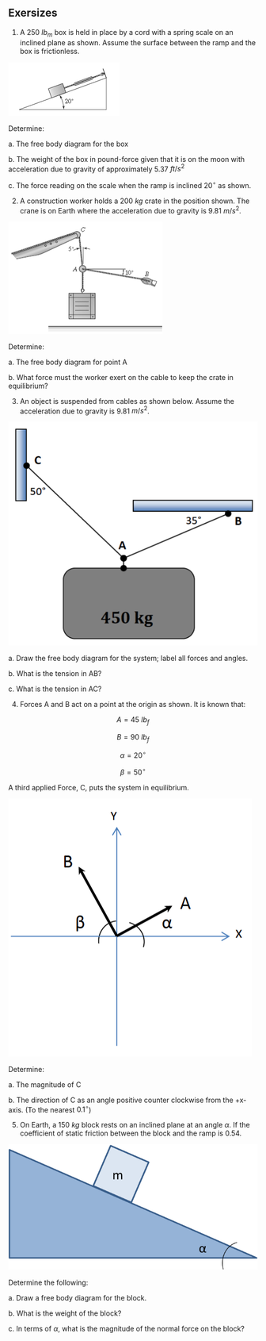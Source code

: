 ## Exersizes

1. A 250 $lb_m$ box is held in place by a cord with a spring scale on an inclined plane as shown. Assume the surface between the ramp and the box is frictionless.

![box on 20 degree ramp](images/box-on-20-degree-ramp.png)

Determine:

a. The free body diagram for the box

b. The weight of the box in pound-force given that it is on the moon with acceleration due to gravity of
approximately 5.37 $ft/s^2$

c. The force reading on the scale when the ramp is inclined $20^{\circ}$ as shown.

2. A construction worker holds a 200 $kg$ crate in the position shown. The crane is on Earth where the acceleration due to gravity is 9.81 $m/s^2$.

![box held by crane and worker](images/box-held-by-crane-and-worker.png)

Determine:

a. The free body diagram for point A

b. What force must the worker exert on the cable to keep the crate in equilibrium?

3. An object is suspended from cables as shown below. Assume the acceleration due to gravity is 9.81 $m/s^2$.

![450 kg box 2 cables](images/450kg-box-two-cables.png)

a. Draw the free body diagram for the system; label all forces and angles.

b. What is the tension in AB?

c. What is the tension in AC?

4. Forces A and B act on a point at the origin as shown. It is known that:

$$ A = 45 \ lb_f $$

$$ B = 90 \ lb_f $$

$$ \alpha = 20^{\circ}$$

$$ \beta = 50^{\circ} $$

A third applied Force, C, puts the system in equilibrium.

![two forces two angles](images/two-forces-two-angles.png)

Determine:

a. The magnitude of C

b. The direction of C as an angle positive counter clockwise from the +x-axis. (To the nearest $0.1^{\circ}$)

5. On Earth, a 150 $kg$ block rests on an inclined plane at an angle $\alpha$. If the coefficient of static friction between the block and the ramp is 0.54.

![block on ramp with friction](images/block-on-ramp-with-friction.png)

Determine the following:

a. Draw a free body diagram for the block.

b. What is the weight of the block?

c. In terms of $\alpha$, what is the magnitude of the normal force on the block?
